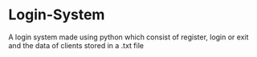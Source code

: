 # Login-System
A login system made using python which consist of register, login or exit and the data of clients stored in a .txt file 
